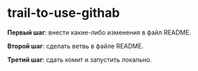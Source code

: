 # trail-to-use-githab
 **Первый шаг**: внести какие-либо изменения в файл README.
 
 **Второй шаг**: сделать ветвь в файле README.
 
 **Третий шаг**: сдать комит и запустить локально.
